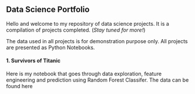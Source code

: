 ## Data Science Portfolio

Hello and welcome to my repository of data science projects. It is a compilation of projects completed. (*Stay tuned for more!*)

The data used in all projects is for demonstration purpose only. All projects are presented as Python Notebooks.

#### 1. Survivors of Titanic
 Here is my notebook that goes through data exploration, feature engineering and prediction using Random Forest Classifer. The data can be found here
